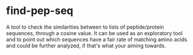 # find-pep-seq
A tool to check the similarities between to lists of peptide/protein sequences, through a cosine value. It can be used as an exploratory tool and to point out which sequences have a fair rate of matching amino acids and could be further analyzed, if that's what your aiming towards. 
